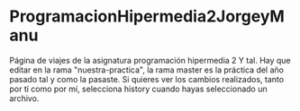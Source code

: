 # ProgramacionHipermedia2JorgeyManu
Página de viajes de la asignatura programación hipermedia 2
Y tal.
Hay que editar en la rama "nuestra-practica", la rama master es la práctica del año pasado tal y como la pasaste. Si quieres ver los cambios realizados, tanto por tí como por mí, selecciona history cuando hayas seleccionado un archivo.

